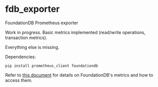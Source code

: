 # fdb_exporter
FoundationDB Prometheus exporter

Work in progress. Basic metrics implemented (read/write operations, transaction metrics).

Everything else is missing.

Dependencies:

    pip install prometheus_client foundationdb

Refer to [this document](https://github.com/apple/foundationdb/blob/master/documentation/sphinx/source/mr-status.rst) for details on FoundationDB's metrics and how to access them. 
